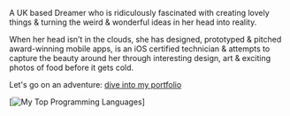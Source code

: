 A UK based Dreamer who is ridiculously fascinated with creating lovely things & turning the weird & wonderful ideas in her head into reality.

When her head isn’t in the clouds, she has designed, prototyped & pitched award-winning mobile apps, is an iOS certified technician & attempts to capture the beauty around her through interesting design, art & exciting photos of food before it gets cold.

Let's go on an adventure: [dive into my portfolio](https://www.imxia.me)

[![My Top Programming Languages](https://github-readme-stats.vercel.app/api/top-langs/?username=feedXia&theme=dark&show_icons=true)]




